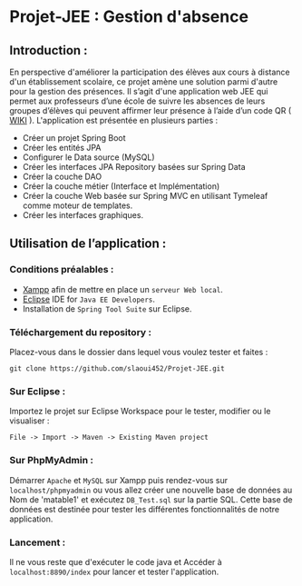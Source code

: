 # Projet-JEE : Gestion d'absence

## Introduction :

En perspective d'améliorer la participation des élèves aux cours à distance d'un établissement scolaire, ce projet amène une solution parmi d'autre pour la gestion des présences. Il s’agit d'une application web JEE qui permet aux professeurs d’une école de suivre les absences de leurs groupes d’élèves qui peuvent affirmer leur présence à l’aide d’un code QR ( <a href="https://github.com/slaoui452/Projet-JEE/wiki">WIKI</a> ). L'application est présentée en plusieurs parties :

- Créer un projet Spring Boot
- Créer les entités JPA
- Configurer le Data source (MySQL)
- Créer les interfaces JPA Repository basées sur Spring Data
- Créer la couche DAO
- Créer la couche métier (Interface et Implémentation)
- Créer la couche Web basée sur Spring MVC en utilisant Tymeleaf comme moteur de templates.
- Créer les interfaces graphiques. 

## Utilisation de l’application :

### Conditions préalables :

* <a href="https://www.apachefriends.org/fr/index.html">Xampp</a> afin de mettre en place un `serveur Web local`.
* <a href="https://www.eclipse.org/downloads/packages/release/kepler/sr2/eclipse-ide-java-ee-developers">Eclipse</a> IDE for `Java EE Developers`.
* Installation de `Spring Tool Suite` sur Eclipse.

### Téléchargement du repository :

Placez-vous dans le dossier dans lequel vous voulez tester et faites :
```
git clone https://github.com/slaoui452/Projet-JEE.git
```

### Sur Eclipse :

Importez le projet sur Eclipse Workspace pour le tester, modifier ou le visualiser :
```
File -> Import -> Maven -> Existing Maven project
```
### Sur PhpMyAdmin :

Démarrer `Apache` et `MySQL` sur Xampp puis rendez-vous sur `localhost/phpmyadmin` ou vous allez créer une nouvelle base de données au Nom de 'matable1' et exécutez `DB_Test.sql` sur la partie SQL. Cette base de données est destinée pour tester les différentes fonctionnalités de notre application.

### Lancement :

Il ne vous reste que d'exécuter le code java et Accéder à `localhost:8890/index` pour lancer et tester l'application.
